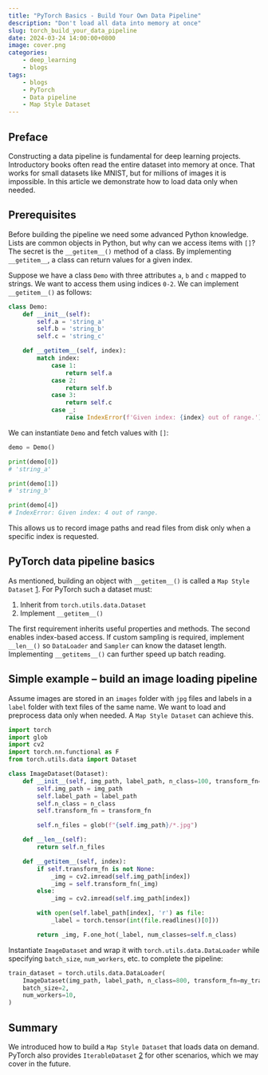 ```yaml
---
title: "PyTorch Basics - Build Your Own Data Pipeline"
description: "Don't load all data into memory at once"
slug: torch_build_your_data_pipeline
date: 2024-03-24 14:00:00+0800
image: cover.png
categories:
    - deep_learning
    - blogs
tags:
    - blogs
    - PyTorch
    - Data pipeline
    - Map Style Dataset
---
```


## Preface

Constructing a data pipeline is fundamental for deep learning projects. Introductory books often read the entire dataset into memory at once. That works for small datasets like MNIST, but for millions of images it is impossible. In this article we demonstrate how to load data only when needed.

## Prerequisites

Before building the pipeline we need some advanced Python knowledge. Lists are common objects in Python, but why can we access items with `[]`? The secret is the `__getitem__()` method of a class. By implementing `__getitem__`, a class can return values for a given index.

Suppose we have a class `Demo` with three attributes `a`, `b` and `c` mapped to strings. We want to access them using indices `0-2`. We can implement `__getitem__()` as follows:

```python
class Demo:
    def __init__(self):
        self.a = 'string_a'
        self.b = 'string_b'
        self.c = 'string_c'

    def __getitem__(self, index):
        match index:
            case 1:
                return self.a
            case 2:
                return self.b
            case 3:
                return self.c
            case _:
                raise IndexError(f'Given index: {index} out of range.')
```

We can instantiate `Demo` and fetch values with `[]`:

```python
demo = Demo()

print(demo[0])
# 'string_a'

print(demo[1])
# 'string_b'

print(demo[4])
# IndexError: Given index: 4 out of range.
```

This allows us to record image paths and read files from disk only when a specific index is requested.

## PyTorch data pipeline basics

As mentioned, building an object with `__getitem__()` is called a `Map Style Dataset` [1](https://pytorch.org/docs/stable/data.html#map-style-datasets). For PyTorch such a dataset must:

1. Inherit from `torch.utils.data.Dataset`
2. Implement `__getitem__()`

The first requirement inherits useful properties and methods. The second enables index-based access. If custom sampling is required, implement `__len__()` so `DataLoader` and `Sampler` can know the dataset length. Implementing `__getitems__()` can further speed up batch reading.

## Simple example – build an image loading pipeline

Assume images are stored in an `images` folder with `jpg` files and labels in a `label` folder with text files of the same name. We want to load and preprocess data only when needed. A `Map Style Dataset` can achieve this.

```python
import torch
import glob
import cv2
import torch.nn.functional as F
from torch.utils.data import Dataset

class ImageDataset(Dataset):
    def __init__(self, img_path, label_path, n_class=100, transform_fn=None):
        self.img_path = img_path
        self.label_path = label_path
        self.n_class = n_class
        self.transform_fn = transform_fn

        self.n_files = glob(f"{self.img_path}/*.jpg")

    def __len__(self):
        return self.n_files

    def __getitem__(self, index):
        if self.transform_fn is not None:
            _img = cv2.imread(self.img_path[index])
            _img = self.transform_fn(_img)
        else:
            _img = cv2.imread(self.img_path[index])

        with open(self.label_path[index], 'r') as file:
            _label = torch.tensor(int(file.readlines()[0]))

        return _img, F.one_hot(_label, num_classes=self.n_class)
```

Instantiate `ImageDataset` and wrap it with `torch.utils.data.DataLoader` while specifying `batch_size`, `num_workers`, etc. to complete the pipeline:

```python
train_dataset = torch.utils.data.DataLoader(
    ImageDataset(img_path, label_path, n_class=800, transform_fn=my_transform),
    batch_size=2,
    num_workers=10,
)
```

## Summary

We introduced how to build a `Map Style Dataset` that loads data on demand. PyTorch also provides `IterableDataset` [2](https://pytorch.org/docs/stable/data.html#iterable-style-datasets) for other scenarios, which we may cover in the future.

